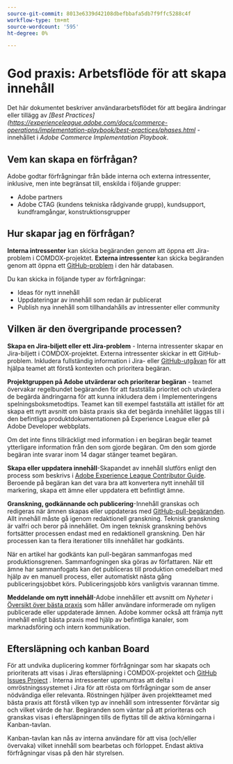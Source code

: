 ```yaml
---
source-git-commit: 8013e6339d42108dbefbbafa5db7f9ffc5288c4f
workflow-type: tm+mt
source-wordcount: '595'
ht-degree: 0%

---
```

# God praxis: Arbetsflöde för att skapa innehåll

Det här dokumentet beskriver användararbetsflödet för att begära ändringar eller tillägg av *[Best Practices] (https://experienceleague.adobe.com/docs/commerce-operations/implementation-playbook/best-practices/phases.html* -innehållet i *Adobe Commerce Implementation Playbook*.

## Vem kan skapa en förfrågan?

Adobe godtar förfrågningar från både interna och externa intressenter, inklusive, men inte begränsat till, enskilda i följande grupper:

- Adobe partners
- Adobe CTAG (kundens tekniska rådgivande grupp), kundsupport, kundframgångar, konstruktionsgrupper

## Hur skapar jag en förfrågan?

**Interna intressenter** kan skicka begäranden genom att öppna ett Jira-problem i COMDOX-projektet. **Externa intressenter** kan skicka begäranden genom att öppna ett [GitHub-problem](https://github.com/AdobeDocs/commerce-operations.en/issues/new/choose) i den här databasen.

Du kan skicka in följande typer av förfrågningar:

- Ideas för nytt innehåll
- Uppdateringar av innehåll som redan är publicerat
- Publish nya innehåll som tillhandahålls av intressenter eller community

## Vilken är den övergripande processen?


**Skapa en Jira-biljett eller ett Jira-problem** - Interna intressenter skapar en Jira-biljett i COMDOX-projektet. Externa intressenter skickar in ett GitHub-problem. Inkludera fullständig information i Jira- eller [GitHub-utgåvan](https://github.com/AdobeDocs/commerce-operations.en/issues/new/choose) för att hjälpa teamet att förstå kontexten och prioritera begäran.

**Projektgruppen på Adobe utvärderar och prioriterar begäran** - teamet övervakar regelbundet begäranden för att fastställa prioritet och utvärdera de begärda ändringarna för att kunna inkludera dem i Implementeringens spelningsboksmetodtips. Teamet kan till exempel fastställa att istället för att skapa ett nytt avsnitt om bästa praxis ska det begärda innehållet läggas till i den befintliga produktdokumentationen på Experience League eller på Adobe Developer webbplats.

Om det inte finns tillräckligt med information i en begäran begär teamet ytterligare information från den som gjorde begäran. Om den som gjorde begäran inte svarar inom 14 dagar stänger teamet begäran.

**Skapa eller uppdatera innehåll**-Skapandet av innehåll slutförs enligt den process som beskrivs i [Adobe Experience League Contributor Guide](https://experienceleague.adobe.com/docs/contributor/contributor-guide/introduction.html). Beroende på begäran kan det vara bra att konvertera nytt innehåll till markering, skapa ett ämne eller uppdatera ett befintligt ämne.

**Granskning, godkännande och publicering**-Innehåll granskas och redigeras när ämnen skapas eller uppdateras med [GitHub-pull-begäranden](https://experienceleague.adobe.com/docs/contributor/contributor-guide/setup/git-fundamentals.html?lang=en#pull-requests). Allt innehåll måste gå igenom redaktionell granskning. Teknisk granskning är valfri och beror på innehållet. Om ingen teknisk granskning behövs fortsätter processen endast med en redaktionell granskning. Den här processen kan ta flera iterationer tills innehållet har godkänts.

När en artikel har godkänts kan pull-begäran sammanfogas med produktionsgrenen. Sammanfogningen ska göras av författaren. När ett ämne har sammanfogats kan det publiceras till produktion omedelbart med hjälp av en manuell process, eller automatiskt nästa gång publiceringsjobbet körs. Publiceringsjobb körs vanligtvis varannan timme.

**Meddelande om nytt innehåll**-Adobe innehåller ett avsnitt om *Nyheter* i [Översikt över bästa praxis](https://experienceleague.adobe.com/docs/commerce-operations/implementation-playbook/best-practices/phases.html?lang=en) som håller användare informerade om nyligen publicerade eller uppdaterade ämnen. Adobe kommer också att främja nytt innehåll enligt bästa praxis med hjälp av befintliga kanaler, som marknadsföring och intern kommunikation.

## Eftersläpning och kanban Board

För att undvika duplicering kommer förfrågningar som har skapats och prioriterats att visas i Jiras eftersläpning i COMDOX-projektet och [GitHub Issues Project](https://github.com/orgs/AdobeDocs/projects/6/views/1) . Interna intressenter uppmuntras att delta i omröstningssystemet i Jira för att rösta om förfrågningar som de anser nödvändiga eller relevanta. Röstningen hjälper även projektteamet med bästa praxis att förstå vilken typ av innehåll som intressenter förväntar sig och vilket värde de har. Begäranden som väntar på att prioriteras och granskas visas i eftersläpningen tills de flyttas till de aktiva körningarna i Kanban-tavlan.

Kanban-tavlan kan nås av interna användare för att visa (och/eller övervaka) vilket innehåll som bearbetas och förloppet. Endast aktiva förfrågningar visas på den här styrelsen.

